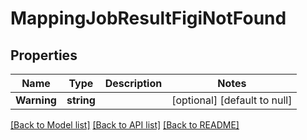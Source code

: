 # MappingJobResultFigiNotFound

## Properties
Name | Type | Description | Notes
------------ | ------------- | ------------- | -------------
**Warning** | **string** |  | [optional] [default to null]

[[Back to Model list]](../README.md#documentation-for-models) [[Back to API list]](../README.md#documentation-for-api-endpoints) [[Back to README]](../README.md)


